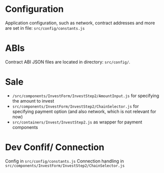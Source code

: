 # Configuration
Application configuration, such as network, contract addresses and more are set in file:
`src/config/constants.js`

# ABIs
Contract ABI JSON files are located in directory:
`src/config/`.

# Sale
* `/src/components/InvestForm/InvestStep2/AmountInput.js` for specifying the amount to invest
* `src/components/InvestForm/InvestStep2/ChainSelector.js` for specifying payment option (and also network, which is not relevant for now)
* `src/containers/Invest/InvestStep2.js` as wrapper for payment components

# Dev Confif/ Connection
Config in `src/config/constants.js`
Connection handling in `src/components/InvestForm/InvestStep2/ChainSelector.js`